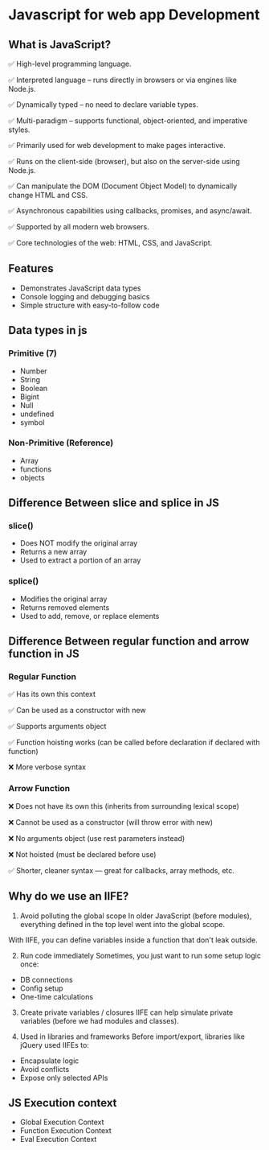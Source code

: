 # Javascript for web app Development 

## What is JavaScript?

✅ High-level programming language.

✅ Interpreted language – runs directly in browsers or via engines like Node.js.

✅ Dynamically typed – no need to declare variable types.

✅ Multi-paradigm – supports functional, object-oriented, and imperative styles.

✅ Primarily used for web development to make pages interactive.

✅ Runs on the client-side (browser), but also on the server-side using Node.js.

✅ Can manipulate the DOM (Document Object Model) to dynamically change HTML and CSS.

✅ Asynchronous capabilities using callbacks, promises, and async/await.

✅ Supported by all modern web browsers.

✅ Core technologies of the web: HTML, CSS, and JavaScript.

## Features

- Demonstrates JavaScript data types
- Console logging and debugging basics
- Simple structure with easy-to-follow code


## Data types in js

### Primitive (7)
- Number
- String
- Boolean
- Bigint
- Null
- undefined
- symbol

### Non-Primitive (Reference)

- Array
- functions
- objects

## Difference Between slice and splice in JS

### slice()

- Does NOT modify the original array
- Returns a new array
- Used to extract a portion of an array


### splice()
- Modifies the original array
- Returns removed elements
- Used to add, remove, or replace elements

## Difference Between regular function and arrow function in JS

 ###  Regular Function
✅ Has its own this context

✅ Can be used as a constructor with new

✅ Supports arguments object

✅ Function hoisting works (can be called before declaration if declared with function)

❌ More verbose syntax

### Arrow Function

❌ Does not have its own this (inherits from surrounding lexical scope)

❌ Cannot be used as a constructor (will throw error with new)

❌ No arguments object (use rest parameters instead)

❌ Not hoisted (must be declared before use)

✅ Shorter, cleaner syntax — great for callbacks, array methods, etc.

## Why do we use an IIFE?

1. Avoid polluting the global scope
In older JavaScript (before modules), everything defined in the top level went into the global scope.

With IIFE, you can define variables inside a function that don't leak outside.

2. Run code immediately
Sometimes, you just want to run some setup logic once:
- DB connections
- Config setup
- One-time calculations

3. Create private variables / closures
IIFE can help simulate private variables (before we had modules and classes).

4. Used in libraries and frameworks
Before import/export, libraries like jQuery used IIFEs to:

- Encapsulate logic
- Avoid conflicts
- Expose only selected APIs

## JS Execution context

- Global Execution Context
- Function Execution Context
- Eval Execution Context